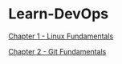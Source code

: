 # Learn-DevOps

[Chapter 1 - Linux Fundamentals](https://github.com/pratham1659/Learn-DevOps/tree/main/Linux)

[Chapter 2 - Git Fundamentals](https://github.com/pratham1659/Learn-DevOps/tree/main/Git)
